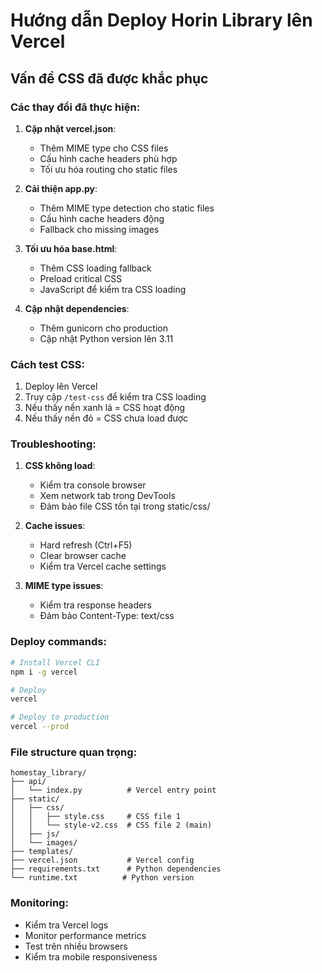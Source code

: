 # Hướng dẫn Deploy Horin Library lên Vercel

## Vấn đề CSS đã được khắc phục

### Các thay đổi đã thực hiện:

1. **Cập nhật vercel.json**:
   - Thêm MIME type cho CSS files
   - Cấu hình cache headers phù hợp
   - Tối ưu hóa routing cho static files

2. **Cải thiện app.py**:
   - Thêm MIME type detection cho static files
   - Cấu hình cache headers động
   - Fallback cho missing images

3. **Tối ưu hóa base.html**:
   - Thêm CSS loading fallback
   - Preload critical CSS
   - JavaScript để kiểm tra CSS loading

4. **Cập nhật dependencies**:
   - Thêm gunicorn cho production
   - Cập nhật Python version lên 3.11

### Cách test CSS:

1. Deploy lên Vercel
2. Truy cập `/test-css` để kiểm tra CSS loading
3. Nếu thấy nền xanh lá = CSS hoạt động
4. Nếu thấy nền đỏ = CSS chưa load được

### Troubleshooting:

1. **CSS không load**:
   - Kiểm tra console browser
   - Xem network tab trong DevTools
   - Đảm bảo file CSS tồn tại trong static/css/

2. **Cache issues**:
   - Hard refresh (Ctrl+F5)
   - Clear browser cache
   - Kiểm tra Vercel cache settings

3. **MIME type issues**:
   - Kiểm tra response headers
   - Đảm bảo Content-Type: text/css

### Deploy commands:

```bash
# Install Vercel CLI
npm i -g vercel

# Deploy
vercel

# Deploy to production
vercel --prod
```

### File structure quan trọng:

```
homestay_library/
├── api/
│   └── index.py          # Vercel entry point
├── static/
│   ├── css/
│   │   ├── style.css     # CSS file 1
│   │   └── style-v2.css  # CSS file 2 (main)
│   ├── js/
│   └── images/
├── templates/
├── vercel.json           # Vercel config
├── requirements.txt      # Python dependencies
└── runtime.txt          # Python version
```

### Monitoring:

- Kiểm tra Vercel logs
- Monitor performance metrics
- Test trên nhiều browsers
- Kiểm tra mobile responsiveness 